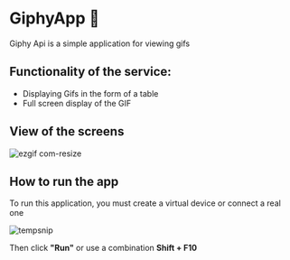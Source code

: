 
# GiphyApp 🌈



Giphy Api is a simple application for viewing gifs

## Functionality of the service:
+ Displaying Gifs in the form of a table
+ Full screen display of the GIF

## View of the screens

![ezgif com-resize](https://github.com/Vitalina-V/giphy_app/assets/113260060/17e3a7b7-108a-4f48-89f0-ff63cd6ad565)


## How to run the app

To run this application, you must create a virtual device or connect a real one

![tempsnip](https://github.com/Vitalina-V/giphy_app/assets/113260060/18a4007a-59db-4487-bc98-5c851fa10615)



Then click **"Run"** or use a combination **Shift + F10**

